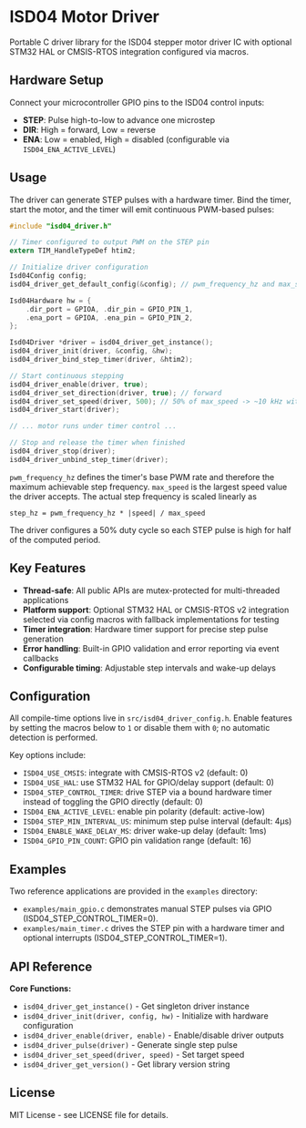 # ISD04 Motor Driver

Portable C driver library for the ISD04 stepper motor driver IC with optional STM32 HAL or CMSIS-RTOS integration configured via macros.

## Hardware Setup

Connect your microcontroller GPIO pins to the ISD04 control inputs:
- **STEP**: Pulse high-to-low to advance one microstep
- **DIR**: High = forward, Low = reverse  
- **ENA**: Low = enabled, High = disabled (configurable via `ISD04_ENA_ACTIVE_LEVEL`)

## Usage
The driver can generate STEP pulses with a hardware timer. Bind the timer,
start the motor, and the timer will emit continuous PWM-based pulses:

```c
#include "isd04_driver.h"

// Timer configured to output PWM on the STEP pin
extern TIM_HandleTypeDef htim2;

// Initialize driver configuration
Isd04Config config;
isd04_driver_get_default_config(&config); // pwm_frequency_hz and max_speed

Isd04Hardware hw = {
    .dir_port = GPIOA, .dir_pin = GPIO_PIN_1,
    .ena_port = GPIOA, .ena_pin = GPIO_PIN_2,
};

Isd04Driver *driver = isd04_driver_get_instance();
isd04_driver_init(driver, &config, &hw);
isd04_driver_bind_step_timer(driver, &htim2);

// Start continuous stepping
isd04_driver_enable(driver, true);
isd04_driver_set_direction(driver, true); // forward
isd04_driver_set_speed(driver, 500); // 50% of max_speed -> ~10 kHz with defaults
isd04_driver_start(driver);

// ... motor runs under timer control ...

// Stop and release the timer when finished
isd04_driver_stop(driver);
isd04_driver_unbind_step_timer(driver);
```

`pwm_frequency_hz` defines the timer's base PWM rate and therefore the
maximum achievable step frequency. `max_speed` is the largest speed value the
driver accepts. The actual step frequency is scaled linearly as

```
step_hz = pwm_frequency_hz * |speed| / max_speed
```

The driver configures a 50% duty cycle so each STEP pulse is high for half of
the computed period.

## Key Features

- **Thread-safe**: All public APIs are mutex-protected for multi-threaded applications
- **Platform support**: Optional STM32 HAL or CMSIS-RTOS v2 integration selected via config macros with fallback implementations for testing
- **Timer integration**: Hardware timer support for precise step pulse generation
- **Error handling**: Built-in GPIO validation and error reporting via event callbacks
- **Configurable timing**: Adjustable step intervals and wake-up delays

## Configuration

All compile-time options live in `src/isd04_driver_config.h`. Enable features by
setting the macros below to `1` or disable them with `0`; no automatic detection
is performed.

Key options include:
- `ISD04_USE_CMSIS`: integrate with CMSIS-RTOS v2 (default: 0)
- `ISD04_USE_HAL`: use STM32 HAL for GPIO/delay support (default: 0)
- `ISD04_STEP_CONTROL_TIMER`: drive STEP via a bound hardware timer instead of toggling the GPIO directly (default: 0)
- `ISD04_ENA_ACTIVE_LEVEL`: enable pin polarity (default: active-low)
- `ISD04_STEP_MIN_INTERVAL_US`: minimum step pulse interval (default: 4μs)
- `ISD04_ENABLE_WAKE_DELAY_MS`: driver wake-up delay (default: 1ms)
- `ISD04_GPIO_PIN_COUNT`: GPIO pin validation range (default: 16)

## Examples

Two reference applications are provided in the `examples` directory:

- `examples/main_gpio.c` demonstrates manual STEP pulses via GPIO (ISD04_STEP_CONTROL_TIMER=0).
- `examples/main_timer.c` drives the STEP pin with a hardware timer and optional interrupts (ISD04_STEP_CONTROL_TIMER=1).

## API Reference

**Core Functions:**
- `isd04_driver_get_instance()` - Get singleton driver instance
- `isd04_driver_init(driver, config, hw)` - Initialize with hardware configuration
- `isd04_driver_enable(driver, enable)` - Enable/disable driver outputs
- `isd04_driver_pulse(driver)` - Generate single step pulse
- `isd04_driver_set_speed(driver, speed)` - Set target speed
- `isd04_driver_get_version()` - Get library version string

## License

MIT License - see LICENSE file for details.
